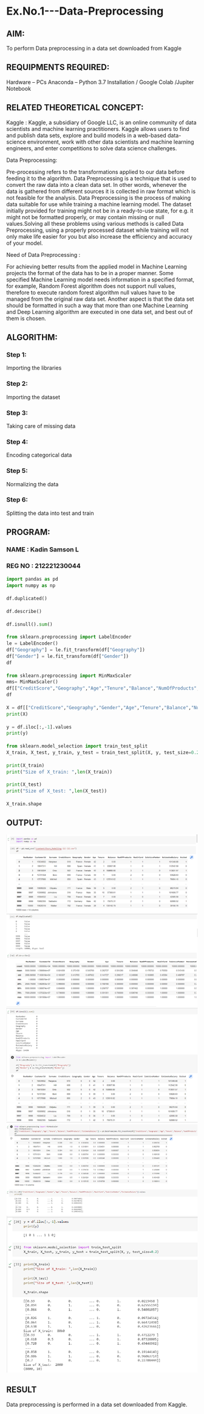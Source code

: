 # Ex.No.1---Data-Preprocessing
## AIM:

To perform Data preprocessing in a data set downloaded from Kaggle

## REQUIPMENTS REQUIRED:
Hardware – PCs
Anaconda – Python 3.7 Installation / Google Colab /Jupiter Notebook

## RELATED THEORETICAL CONCEPT:

Kaggle :
Kaggle, a subsidiary of Google LLC, is an online community of data scientists and machine learning practitioners. Kaggle allows users to find and publish data sets, explore and build models in a web-based data-science environment, work with other data scientists and machine learning engineers, and enter competitions to solve data science challenges.

Data Preprocessing:

Pre-processing refers to the transformations applied to our data before feeding it to the algorithm. Data Preprocessing is a technique that is used to convert the raw data into a clean data set. In other words, whenever the data is gathered from different sources it is collected in raw format which is not feasible for the analysis.
Data Preprocessing is the process of making data suitable for use while training a machine learning model. The dataset initially provided for training might not be in a ready-to-use state, for e.g. it might not be formatted properly, or may contain missing or null values.Solving all these problems using various methods is called Data Preprocessing, using a properly processed dataset while training will not only make life easier for you but also increase the efficiency and accuracy of your model.

Need of Data Preprocessing :

For achieving better results from the applied model in Machine Learning projects the format of the data has to be in a proper manner. Some specified Machine Learning model needs information in a specified format, for example, Random Forest algorithm does not support null values, therefore to execute random forest algorithm null values have to be managed from the original raw data set.
Another aspect is that the data set should be formatted in such a way that more than one Machine Learning and Deep Learning algorithm are executed in one data set, and best out of them is chosen.


## ALGORITHM:
### Step 1:
Importing the libraries
### Step 2:
Importing the dataset
### Step 3:
Taking care of missing data
### Step 4:
Encoding categorical data
### Step 5:
Normalizing the data
### Step 6:
Splitting the data into test and train

## PROGRAM:
### NAME : Kadin Samson L
### REG NO : 212221230044
 ```py
import pandas as pd
import numpy as np

df.duplicated()

df.describe()

df.isnull().sum()

from sklearn.preprocessing import LabelEncoder
le = LabelEncoder()
df["Geography"] = le.fit_transform(df["Geography"])
df["Gender"] = le.fit_transform(df["Gender"])
df

from sklearn.preprocessing import MinMaxScaler
mms= MinMaxScaler()
df[["CreditScore","Geography","Age","Tenure","Balance","NumOfProducts","EstimatedSalary"]] = pd.DataFrame(mms.fit_transform(df[["CreditScore","Geography","Age","Tenure","Balance","NumOfProducts","EstimatedSalary"]]))
df

X = df[["CreditScore","Geography","Gender","Age","Tenure","Balance","NumOfProducts","HasCrCard","IsActiveMember","EstimatedSalary"]].values
print(X)

y = df.iloc[:,-1].values
print(y)

from sklearn.model_selection import train_test_split
X_train, X_test, y_train, y_test = train_test_split(X, y, test_size=0.2)

print(X_train)
print("Size of X_train: ",len(X_train))

print(X_test)
print("Size of X_test: ",len(X_test))

X_train.shape
```
## OUTPUT:
![ss1](./nn1.png)
![ss2](./nn2.png)
![ss3](./nn3.png)
![ss4](./nn4.png)
![ss5](./nn5.png)
## RESULT
Data preprocessing is performed in a data set downloaded from Kaggle.
